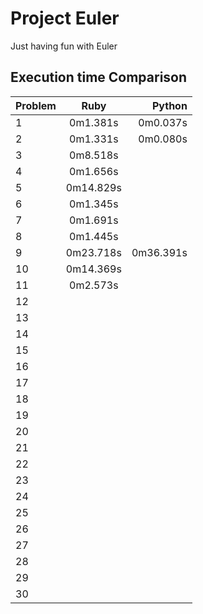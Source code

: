 # Project Euler

Just having fun with Euler


## Execution time Comparison

| Problem  | Ruby       | Python     |
| ---------|:----------:|-----------:|
| 1        | 0m1.381s   | 0m0.037s   |
| 2        | 0m1.331s   | 0m0.080s   |
| 3        | 0m8.518s   |            |
| 4        | 0m1.656s   |            |
| 5        | 0m14.829s  |            |
| 6        | 0m1.345s   |            |
| 7        | 0m1.691s   |            |
| 8        | 0m1.445s   |            |
| 9        | 0m23.718s  | 0m36.391s  |
| 10       | 0m14.369s  |            |
| 11       | 0m2.573s   |            |
| 12       |            |            |
| 13       |            |            |
| 14       |            |            |
| 15       |            |            |
| 16       |            |            |
| 17       |            |            |
| 18       |            |            |
| 19       |            |            |
| 20       |            |            |
| 21       |            |            |
| 22       |            |            |
| 23       |            |            |
| 24       |            |            |
| 25       |            |            |
| 26       |            |            |
| 27       |            |            |
| 28       |            |            |
| 29       |            |            |
| 30       |            |            |
